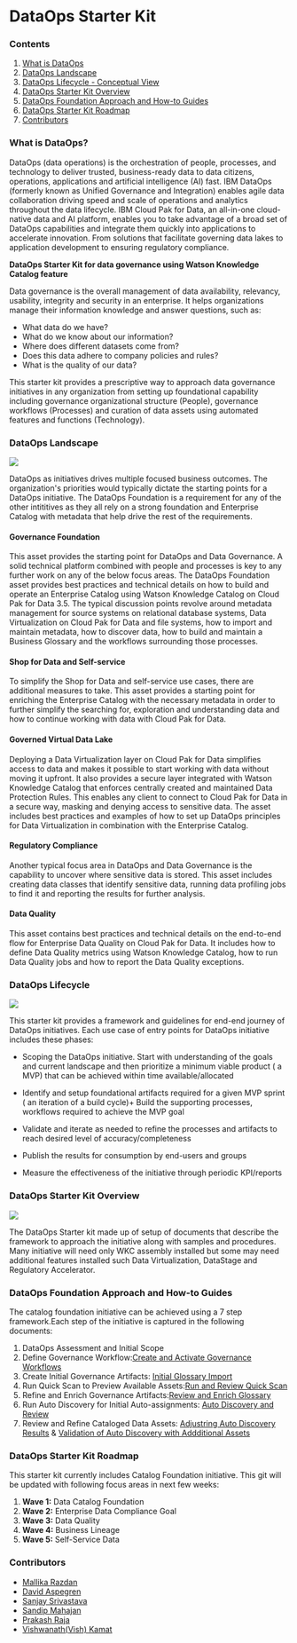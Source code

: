 # DataOps Starter Kit


### Contents

1. [What is DataOps](#what-is-dataops)
2. [DataOps Landscape](#dataops-landscape) 
3. [DataOps Lifecycle - Conceptual View](#dataops-lifecycle)
4. [DataOps Starter Kit Overview](#starter-kit-overview)
5. [DataOps Foundation Approach and How-to Guides](#dataops-foundation-approach)
6. [DataOps Starter Kit Roadmap](#starter-kit-roadmap)
7. [Contributors](#dataops-contributors)

### What is DataOps?<a class="anchor" id="what-is-dataops">

DataOps (data operations) is the orchestration of people, processes, and technology to deliver trusted, business-ready data to data citizens, operations, applications and artificial intelligence (AI) fast. IBM DataOps (formerly known as Unified Governance and Integration) enables agile data collaboration driving speed and scale of operations and analytics throughout the data lifecycle. IBM Cloud Pak for Data, an all-in-one cloud-native data and AI platform, enables you to take advantage of a broad set of DataOps capabilities and integrate them quickly into applications to accelerate innovation. From solutions that facilitate governing data lakes to application development to ensuring regulatory compliance.

**DataOps Starter Kit for data governance using Watson Knowledge Catalog feature**

Data governance is the overall management of data availability, relevancy, usability, integrity and security in an enterprise. It helps organizations manage their information knowledge and answer questions, such as:

+ What data do we have?
+ What do we know about our information?
+ Where does different datasets come from?
+ Does this data adhere to company policies and rules?
+ What is the quality of our data?

This starter kit provides a prescriptive way to approach data governance initiatives in any organization from setting up foundational capability including governance organizational structure (People), governance workflows (Processes) and curation of data assets using automated features and functions (Technology).

### DataOps Landscape<a class="anchor" id="dataops-landscape">

![](Images/GovernedDataOpsAssets_v3.x.jpg)

DataOps as initiatives drives multiple focused business outcomes. The organization's priorities would typically dictate the starting points for a DataOps initiative. The DataOps Foundation is a requirement for any of the other intititives as they all rely on a strong foundation and Enterprise Catalog with metadata that help drive the rest of the requirements. 

#### Governance Foundation
This asset provides the starting point for DataOps and Data Governance. A solid technical platform combined with people and processes is key to any further work on any of the below focus areas. The DataOps Foundation asset provides best practices and technical details on how to build and operate an Enterprise Catalog using Watson Knowledge Catalog on Cloud Pak for Data 3.5. The typical discussion points revolve around metadata management for source systems on relational database systems, Data Virtualization on Cloud Pak for Data and file systems, how to import and maintain metadata, how to discover data, how to build and maintain a Business Glossary and the workflows surrounding those processes.

#### Shop for Data and Self-service
To simplify the Shop for Data and self-service use cases, there are additional measures to take. This asset provides a starting point for enriching the Enterprise Catalog with the necessary metadata in order to further simplify the searching for, exploration and understanding data and how to continue working with data with Cloud Pak for Data.

#### Governed Virtual Data Lake
Deploying a Data Virtualization layer on Cloud Pak for Data simplifies access to data and makes it possible to start working with data without moving it upfront. It also provides a secure layer integrated with Watson Knowledge Catalog that enforces centrally created and maintained Data Protection Rules. This enables any client to connect to Cloud Pak for Data in a secure way, masking and denying access to sensitive data. The asset includes best practices and examples of how to set up DataOps principles for Data Virtualization in combination with the Enterprise Catalog.

#### Regulatory Compliance
Another typical focus area in DataOps and Data Governance is the capability to uncover where sensitive data is stored. This asset includes creating data classes that identify sensitive data, running data profiling jobs to find it and reporting the results for further analysis.

#### Data Quality
This asset contains best practices and technical details on the end-to-end flow for Enterprise Data Quality on Cloud Pak for Data. It includes how to define Data Quality metrics using Watson Knowledge Catalog, how to run Data Quality jobs and how to report the Data Quality exceptions.


### DataOps Lifecycle<a class="anchor" id="dataops-lifecycle">

![](Images/DataOps_Lifecycle.png)

This starter kit provides a framework and guidelines for end-end journey of DataOps initiatives. Each use case of entry points for DataOps initiative includes these phases:
+	Scoping the DataOps initiative. Start with understanding of the goals and current landscape and then prioritize a minimum viable product ( a MVP) that can be achieved within time available/allocated
+	Identify and setup foundational artifacts required for a given MVP sprint ( an iteration of a build cycle)+	Build the supporting processes, workflows required to achieve the MVP goal
+	Validate and iterate as needed to refine the processes and artifacts to reach desired level of accuracy/completeness
+	Publish the results for consumption by end-users and groups

+	Measure the effectiveness of the initiative through periodic KPI/reports 




### DataOps Starter Kit Overview<a class="anchor" id="starter-kit-overview">

![](Images/Screen%20Shot%202020-07-09%20at%2012.18.54%20PM.png)

The DataOps Starter kit made up of setup of documents that describe the framework to approach the initiative along with samples and procedures. Many initiative will need only WKC assembly installed but some may need additional features installed such Data Virtualization, DataStage and Regulatory Accelerator.



### DataOps Foundation Approach and How-to Guides<a class="anchor" id="dataops-foundation-approach">

The catalog foundation initiative can be achieved using a 7 step framework.Each step of the initiative is captured in the following documents:

1. DataOps Assessment and Initial Scope
2. Define Governance Workflow:[Create and Activate Governance Workflows](How-to_Guides/1.%20Create%20and%20Activate%20Governance%20Workflows)
3. Create Initial Governance Artifacts: [Initial Glossary Import](How-to_Guides/2.%20Initial%20Glossary%20Import)
4. Run Quick Scan to Preview Available Assets:[Run and Review Quick Scan](How-to_Guides/3.%20Run%20and%20Review%20Quickscan)
5. Refine and Enrich Governance Artifacts:[Review and Enrich Glossary](How-to_Guides/4.%20Review%20and%20Enrich%20Glossary)
6. Run Auto Discovery for Initial Auto-assignments: [Auto Discovery and Review](How-to_Guides/5.%20Auto-Discovery%20and%20Review)
7. Review and Refine Cataloged Data Assets: [Adjustring Auto Discovery Results](How-to_Guides/6.%20Adjusting%20Auto%20Discovery%20Results) & [Validation of Auto Discovery with Addditional Assets](How-to_Guides/7.%20Validation%20of%20Auto%20Discovery%20with%20Additional%20Data%20Assets)


### DataOps Starter Kit Roadmap<a class="anchor" id="starter-kit-roadmap">

This starter kit currently includes Catalog Foundation initiative. This git will be updated with following focus areas in next few weeks:

1. **Wave 1:** Data Catalog Foundation
2. **Wave 2:** Enterprise Data Compliance Goal
3. **Wave 3:** Data Quality
4. **Wave 4:** Business Lineage
5. **Wave 5:** Self-Service Data

### Contributors<a class="anchor" id="dataops-contributors">
    
+ [Mallika Razdan](https://www.linkedin.com/in/mallika-razdan-766672b4/)
+ [David Aspegren](https://www.linkedin.com/in/davidaspegren/)
+ [Sanjay Srivastava](https://www.linkedin.com/in/sanjay-srivastava-8901142b/)
+ [Sandip Mahajan](https://www.linkedin.com/in/sandip-mahajan-25071982/)
+ [Prakash Raja](https://www.linkedin.com/in/prakash-raja-a3b76615)
+ [Vishwanath(Vish) Kamat](https://www.linkedin.com/in/vishwanathkamat/)


